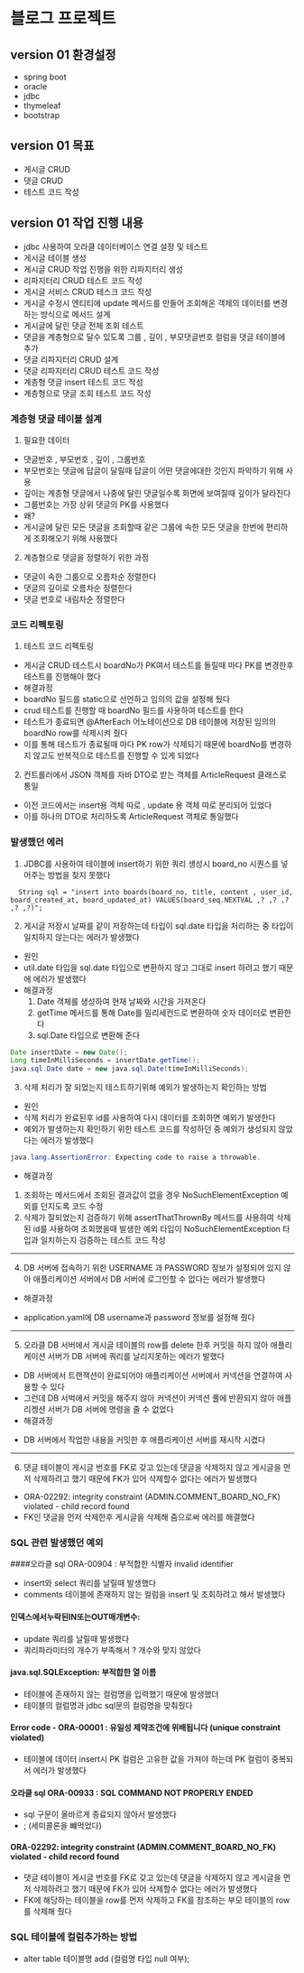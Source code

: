 # 블로그 프로젝트 

## version 01 환경설정
+ spring boot
+ oracle
+ jdbc
+ thymeleaf
+ bootstrap

## version 01 목표
+ 게시글 CRUD
+ 댓글 CRUD
+ 테스트 코드 작성

## version 01 작업 진행 내용
+ jdbc 사용하여 오라클 데이터베이스 연결 설정 및 테스트
+ 게시글 테이블 생성
+ 게시글 CRUD 작업 진행을 위한 리파지터리 생성
+ 리파지터리 CRUD 테스트 코드 작성
+ 게시글 서비스 CRUD 테스크 코드 작성
+ 게시글 수정시 엔티티에 update 메서드를 만들어 조회해온 객체의 데이터를 변경하는 방식으로 메서드 설계
+ 게시글에 달린 댓글 전체 조회 테스트
+ 댓글을 계층형으로 달수 있도록 그룹 , 깊이 , 부모댓글번호 컬럼을 댓글 테이블에 추가
+ 댓글 리파지터리 CRUD 설계
+ 댓글 리파지터리 CRUD 테스트 코드 작성
+ 계층형 댓글 insert 테스트 코드 작성
+ 계층형으로 댓글 조회 테스트 코드 작성

### 계층형 댓글 테이블 설계 
1. 필요한 데이터
+ 댓글번호 , 부모번호 , 깊이 , 그룹번호
+ 부모번호는 댓글에 답글이 달릴때 답글이 어떤 댓글에대한 것인지 파악하기 위해 사용
+ 깊이는 계층형 댓글에서 나중에 달린 댓글일수록 화면에 보여질때 깊이가 달라진다
+ 그룹번호는 가장 상위 댓글의 PK를 사용했다
+ 왜?
+ 게시글에 달린 모든 댓글을 조회할때 같은 그룹에 속한 모든 댓글을 한번에 편리하게 조회해오기 위해 사용했다

2. 계층형으로 댓글을 정렬하기 위한 과정
+ 댓글이 속한 그룹으로 오름차순 정렬한다
+ 댓글의 깊이로 오름차순 정렬한다
+ 댓글 번호로 내림차순 정렬한다


### 코드 리펙토링 
1. 테스트 코드 리펙토링
+ 게시글 CRUD 테스트시 boardNo가 PK여서 테스트를 돌릴때 마다 PK를 변경한후 테스트를 진행해야 했다
+ 해결과정
+ boardNo 필드를 static으로 선언하고 임의의 값을 설정해 뒀다
+ crud 테스트를 진행할 때 boardNo 필드를 사용하여 테스트를 한다
+ 테스트가 종료되면 @AfterEach 어노테이션으로 DB 테이블에 저장된 임의의 boardNo row를 삭제시켜 줬다
+ 이를 통해 테스트가 종료될때 마다 PK row가 삭제되기 때문에 boardNo를 변경하지 않고도 반복적으로 테스트를 진행할 수 있게 되었다


2. 컨트롤러에서 JSON 객체를 자바 DTO로 받는 객체를 ArticleRequest 클래스로 통일
+ 이전 코드에서는 insert용 객체 따로 , update 용 객체 따로 분리되어 있었다
+ 이를 하나의 DTO로 처리하도록 ArticleRequest 객체로 통일했다


### 발생했던 에러
1. JDBC를 사용하여 테이블에 insert하기 위한 쿼리 생성시 board_no 시퀀스를 넣어주는 방법을 찾지 못했다
```roomsql
  String sql = "insert into boards(board_no, title, content , user_id, board_created_at, board_updated_at) VALUES(board_seq.NEXTVAL ,? ,? ,? ,? ,?)";

```

2. 게시글 저장시 날짜를 같이 저장하는데 타입이 sql.date 타입을 처리하는 중 타입이 일치하지 않는다는 에러가 발생했다
- 원인
- util.date 타입을 sql.date 타입으로 변환하지 않고 그대로 insert 하려고 했기 때문에 에러가 발생했다
- 해결과정
  1. Date 객체를 생성하여 현재 날짜와 시간을 가져온다
  2. getTime 메서드를 통해 Date를 밀리세컨드로 변환하여 숫자 데이터로 변환한다
  3. sql.Date 타입으로 변환해 준다
```java
Date insertDate = new Date();
Long timeInMilliSeconds = insertDate.getTime();
java.sql.Date date = new java.sql.Date(timeInMilliSeconds);
```


3. 삭제 처리가 잘 되었는지 테스트하기위해 예외가 발생하는지 확인하는 방법
- 원인
- 삭제 처리가 완료된후 id를 사용하여 다시 데이터를 조회하면 예외가 발생한다
- 예외가 발생하는지 확인하기 위한 테스트 코드를 작성하던 중 예외가 생성되지 않았다는 에러가 발생했다
```java
java.lang.AssertionError: Expecting code to raise a throwable.
```

- 해결과정
1. 조회하는 메서드에서 조회된 결과값이 없을 경우 NoSuchElementException 예외를 던지도록 코드 수정
2. 삭제가 잘되었는지 검증하기 위해 assertThatThrownBy 메서드를 사용하여 삭제된 id를 사용하여 조회했을때 발생한 예외 타입이 NoSuchElementException 타입과 일치하는지 검증하는 테스트 코드 작성

----------------------------------------------------------------------------
4. DB 서버에 접속하기 위한 USERNAME 과 PASSWORD 정보가 설정되어 있지 않아 애플리케이션 서버에서 DB 서버에 로그인할 수 없다는 에러가 발생했다
- 해결과정
+ application.yaml에 DB username과 password 정보를 설정해 줬다


--------------------------------------------------------------------------
5. 오라클 DB 서버에서 게시글 테이블의 row를 delete 한후 커밋을 하지 않아 애플리케이션 서버가 DB 서버에 쿼리를 날리지못하는 에러가 발했다
- DB 서버에서 트랜잭션이 완료되어야 애플리케이션 서버에서 커넥션을 연결하여 사용할 수 있다
- 그런데 DB 서벅에서 커밋을 해주지 않아 커넥션이 커넥션 풀에 반환되지 않아 애플리켕션 서버가 DB 서버에 명령을 줄 수 없었다
- 해결과정
+ DB 서버에서 작업한 내용을 커밋한 후 애플리케이션 서버를 재시작 시켰다

--------------------------------------------------------------------------
6. 댓글 테이블이 게시글 번호를 FK로 갖고 있는데 댓글을 삭제하지 않고 게시글을 먼저 삭제하려고 했기 때문에 FK가 있어 삭제할수 없다는 에러가 발생했다
+ ORA-02292: integrity constraint (ADMIN.COMMENT_BOARD_NO_FK) violated - child record found
+ FK인 댓글을 먼저 삭제한후 게시글을 삭제해 줌으로써 에러를 해결했다

### SQL 관련 발생했던 예외
####오라클 sql ORA-00904 : 부적합한 식별자 invalid identifier
+ insert와 select 쿼리를 날릴때 발생했다
+ comments 테이블에 존재하지 않는 컬럼을 insert 및 조회하려고 해서 발생했다
#### 인덱스에서누락된IN또는OUT매개변수:
+ update 쿼리를 날릴때 발생했다
+ 쿼리파라미터의 개수가 부족해서 ? 개수와 맞지 않았다
#### java.sql.SQLException: 부적합한 열 이름
+ 테이블에 존재하지 않는 컬럼명을 입력했기 때문에 발생했더
+ 테이블의 컬럼명과 jdbc sql문의 컬럼명을 맞춰줬다
#### Error code - ORA-00001 : 유일성 제약조건에 위배됩니다 (unique constraint violated)
+ 테이블에 데이터 insert시 PK 컬럼은 고유한 값을 가져야 하는데 PK 컬럼이 중복되서 에러가 발생했다
#### 오라클 sql ORA-00933 : SQL COMMAND NOT PROPERLY ENDED
+ sql 구문이 올바르게 종료되지 않아서 발생했다
+ ; (세미콜론을 뺴먹었다)

#### ORA-02292: integrity constraint (ADMIN.COMMENT_BOARD_NO_FK) violated - child record found
+ 댓글 테이블이 게시글 번호를 FK로 갖고 있는데 댓글을 삭제하지 않고 게시글을 먼저 삭제하려고 했기 때문에 FK가 있어 삭제할수 없다는 에러가 발생했다
+ FK에 해당하는 테이블을 row를 먼저 삭제하고 FK를 참조하는 부모 테이블의 row를 삭제해 줬다

### SQL 테이블에 컬럼추가하는 방법
+ alter table 테이블명 add (컬럼명 타입 null 여부);

